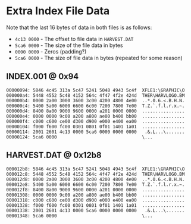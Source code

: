 # Extra Index File Data

Note that the last 16 bytes of data in both files is as follows:
* `4c13 0000` - The offset to file data in `HARVEST.DAT`
* `5ca6 0000` - The size of the file data in bytes
* `0000 0000` - Zeros (padding?)
* `5ca6 0000` - The size of file data in bytes (repeated for some reason)

## INDEX.001 @ 0x94
```
00000094: 5846 4c45 313a 5c47 5241 5048 4943 5c4f  XFLE1:\GRAPHIC\O
000000a4: 5448 4552 5c48 4152 564c 4f47 4f2e 424d  THER\HARVLOGO.BM
000000b4: 0000 2a00 3000 3600 3c00 4200 4800 4e00  ..*.0.6.<.B.H.N.
000000c4: 5400 5a00 6000 6600 6c00 7200 7800 7e00  T.Z.`.f.l.r.x.~.
000000d4: 8400 8a00 9000 9600 0000 a201 0000 0000  ................
000000e4: 0000 0000 9c00 a200 a800 ae00 b400 bb00  ................
000000f4: c000 c600 ce00 d300 d900 e000 e400 ea00  ................
00000104: f000 f600 fc00 0301 0801 0f01 1401 1a01  ................
00000114: 2001 2601 4c13 0000 5ca6 0000 0000 0000   .&.L...\.......
00000124: 5ca6 0000                                \...
```

## HARVEST.DAT @ 0x12b8
```
000012b8: 5846 4c45 313a 5c47 5241 5048 4943 5c4f  XFLE1:\GRAPHIC\O
000012c8: 5448 4552 5c48 4152 564c 4f47 4f2e 424d  THER\HARVLOGO.BM
000012d8: 0000 2a00 3000 3600 3c00 4200 4800 4e00  ..*.0.6.<.B.H.N.
000012e8: 5400 5a00 6000 6600 6c00 7200 7800 7e00  T.Z.`.f.l.r.x.~.
000012f8: 8400 8a00 9000 9600 0000 a201 0000 0000  ................
00001308: 0000 0000 9c00 a200 a800 ae00 b400 bb00  ................
00001318: c000 c600 ce00 d300 d900 e000 e400 ea00  ................
00001328: f000 f600 fc00 0301 0801 0f01 1401 1a01  ................
00001338: 2001 2601 4c13 0000 5ca6 0000 0000 0000   .&.L...\.......
00001348: 5ca6 0000                                \...
```
